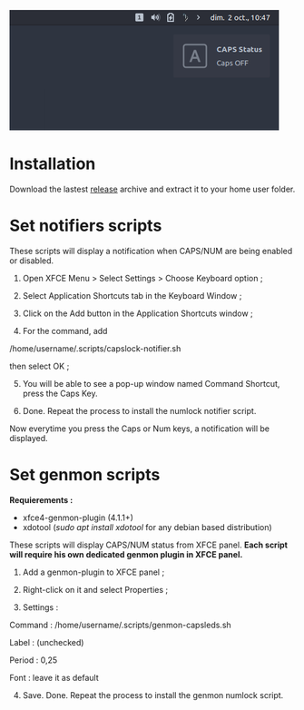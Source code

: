 ![Preview](https://github.com/ShaolinAssassin/xfce-kbdleds-genmon-scripts/blob/main/preview.png)

# Installation

Download the lastest [release](https://github.com/ShaolinAssassin/xfce-kbdleds-genmon-scripts/releases) archive and extract it to your home user folder.

# Set notifiers scripts

These scripts will display a notification when CAPS/NUM are being enabled or disabled.

1. Open XFCE Menu > Select Settings > Choose Keyboard option ;

2. Select Application Shortcuts tab in the Keyboard Window ;

3. Click on the Add button in the Application Shortcuts window ;
4. For the command, add
>>
/home/username/.scripts/capslock-notifier.sh

then select OK ;

5. You will be able to see a pop-up window named Command Shortcut, press the Caps Key.

6. Done. Repeat the process to install the numlock notifier script.

Now everytime you press the Caps or Num keys, a notification will be displayed.

# Set genmon scripts

**Requierements :**
- xfce4-genmon-plugin (4.1.1+)
- xdotool (_sudo apt install xdotool_ for any debian based distribution)

These scripts will display CAPS/NUM status from XFCE panel. **Each script will require his own dedicated genmon plugin in XFCE panel.**

1. Add a genmon-plugin to XFCE panel ;

2. Right-click on it and select Properties ;

3. Settings :
>>
Command : /home/username/.scripts/genmon-capsleds.sh
>>
Label : (unchecked)
>>
Period : 0,25
>>
Font : leave it as default

4. Save. Done. Repeat the process to install the genmon numlock script.
